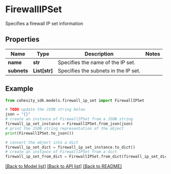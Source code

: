 # FirewallIPSet

Specifies a firewall IP set information

## Properties

Name | Type | Description | Notes
------------ | ------------- | ------------- | -------------
**name** | **str** | Specifies the name of the IP set. | 
**subnets** | **List[str]** | Specifies the subnets in the IP set. | 

## Example

```python
from cohesity_sdk.models.firewall_ip_set import FirewallIPSet

# TODO update the JSON string below
json = "{}"
# create an instance of FirewallIPSet from a JSON string
firewall_ip_set_instance = FirewallIPSet.from_json(json)
# print the JSON string representation of the object
print(FirewallIPSet.to_json())

# convert the object into a dict
firewall_ip_set_dict = firewall_ip_set_instance.to_dict()
# create an instance of FirewallIPSet from a dict
firewall_ip_set_from_dict = FirewallIPSet.from_dict(firewall_ip_set_dict)
```
[[Back to Model list]](../README.md#documentation-for-models) [[Back to API list]](../README.md#documentation-for-api-endpoints) [[Back to README]](../README.md)


